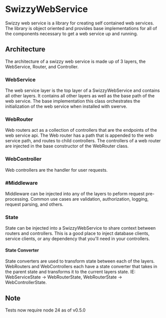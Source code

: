 # SwizzyWebService

Swizzy web service is a library for creating self contained web services. The library is object oriented and provides base implementations for all of the components necessary to get a web service up and running.

## Architecture

The architecture of a swizzy web service is made up of 3 layers, the WebService, Router, and Controller.

### WebService

The web service layer is the top layer of a SwizzyWebService and contains all other layers. It contains all other layers as well as the base path of the web service. The base implementation this class orchestrates the initialization of the web service when installed with swerve.

### WebRouter

Web routers act as a collection of controllers that are the endpoints of the web service api. The Web router has a path that is appended to the web service path, and routes to child controllers. The controllers of a web router are injected in the base constructor of the WebRouter class.

### WebController

Web controllers are the handler for user requests.

### #Middleware

Middleware can be injected into any of the layers to peform request pre-processing. Common use cases are validation, authorization, logging, request parsing, and others.

### State

State can be injected into a SwizzyWebService to share context between routers and controllers. This is a good place to inject database clients, service clients, or any dependency that you'll need in your controllers.

#### State Converter

State converters are used to transform state between each of the layers. WebRouters and WebControllers each have a state converter that takes in the parent state and transforms it to the current layers state. IE: WebServiceState -> WebRouterState, WebRouterState -> WebControllerState.

## Note

Tests now require node 24 as of v0.5.0
